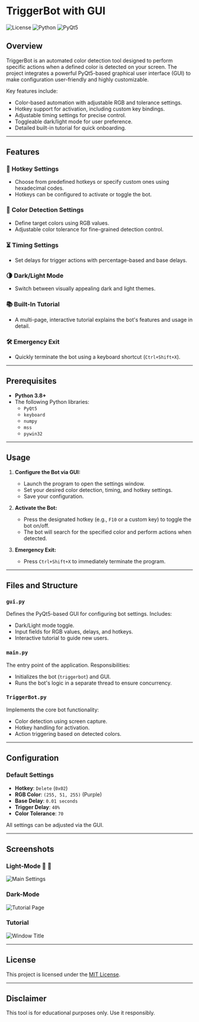 # TriggerBot with GUI

![License](https://img.shields.io/badge/license-MIT-green)
![Python](https://img.shields.io/badge/Python-3.8%2B-blue)
![PyQt5](https://img.shields.io/badge/PyQt5-v5.15-orange)

## Overview

TriggerBot is an automated color detection tool designed to perform specific actions when a defined color is detected on your screen. The project integrates a powerful PyQt5-based graphical user interface (GUI) to make configuration user-friendly and highly customizable.

Key features include:
- Color-based automation with adjustable RGB and tolerance settings.
- Hotkey support for activation, including custom key bindings.
- Adjustable timing settings for precise control.
- Toggleable dark/light mode for user preference.
- Detailed built-in tutorial for quick onboarding.

---

## Features

### 🔑 **Hotkey Settings**
- Choose from predefined hotkeys or specify custom ones using hexadecimal codes.
- Hotkeys can be configured to activate or toggle the bot.

### 🎨 **Color Detection Settings**
- Define target colors using RGB values.
- Adjustable color tolerance for fine-grained detection control.

### ⏳ **Timing Settings**
- Set delays for trigger actions with percentage-based and base delays.

### 🌗 **Dark/Light Mode**
- Switch between visually appealing dark and light themes.

### 📚 **Built-In Tutorial**
- A multi-page, interactive tutorial explains the bot's features and usage in detail.

### 🛠️ **Emergency Exit**
- Quickly terminate the bot using a keyboard shortcut (`Ctrl+Shift+X`).

---

## Prerequisites
- **Python 3.8+**
- The following Python libraries:
  - `PyQt5`
  - `keyboard`
  - `numpy`
  - `mss`
  - `pywin32`

---

## Usage

1. **Configure the Bot via GUI:**
   - Launch the program to open the settings window.
   - Set your desired color detection, timing, and hotkey settings.
   - Save your configuration.

2. **Activate the Bot:**
   - Press the designated hotkey (e.g., `F10` or a custom key) to toggle the bot on/off.
   - The bot will search for the specified color and perform actions when detected.

3. **Emergency Exit:**
   - Press `Ctrl+Shift+X` to immediately terminate the program.

---

## Files and Structure

### `gui.py`
Defines the PyQt5-based GUI for configuring bot settings. Includes:
- Dark/Light mode toggle.
- Input fields for RGB values, delays, and hotkeys.
- Interactive tutorial to guide new users.

### `main.py`
The entry point of the application. Responsibilities:
- Initializes the bot (`triggerbot`) and GUI.
- Runs the bot's logic in a separate thread to ensure concurrency.

### `TriggerBot.py`
Implements the core bot functionality:
- Color detection using screen capture.
- Hotkey handling for activation.
- Action triggering based on detected colors.

---

## Configuration

### Default Settings
- **Hotkey**: `Delete` (`0x02`)
- **RGB Color**: `(255, 51, 255)` (Purple)
- **Base Delay**: `0.01 seconds`
- **Trigger Delay**: `40%`
- **Color Tolerance**: `70`

All settings can be adjusted via the GUI.

---

## Screenshots

### Light-Mode :nauseated_face: :vomiting_face:
![Main Settings](https://github.com/user-attachments/assets/cb9492c6-b1d5-4719-a834-22c2c0d36a66)

### Dark-Mode
![Tutorial Page](https://github.com/user-attachments/assets/9566853a-3e29-4bae-b6e5-3249bc189af6)

### Tutorial
![Window Title](https://github.com/user-attachments/assets/06b30e9d-b2ba-458c-8aa8-f12643f39113)

---

## License

This project is licensed under the [MIT License](LICENSE).

---

## Disclaimer

This tool is for educational purposes only. Use it responsibly.
